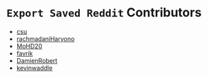 # `Export Saved Reddit` Contributors
* [csu][1]
* [rachmadaniHaryono][2]
* [MoHD20][3]
* [favrik][4]
* [DamienRobert][5]
* [kevinwaddle][6]

[1]: https://github.com/csu
[2]: https://github.com/rachmadaniHaryono
[3]: https://github.com/MoHD20
[4]: https://github.com/favrik
[5]: https://github.com/DamienRobert
[6]: https://github.com/kevinwaddle
